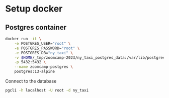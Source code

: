 
# Setup docker

## Postgres container

```sh
docker run -it \
    -e POSTGRES_USER="root" \
    -e POSTGRES_PASSWORD="root" \
    -e POSTGRES_DB="ny_taxi" \
    -v $HOME/_tmp/zoomcamp-2023/ny_taxi_postgres_data:/var/lib/postgresql/data \
    -p 5432:5432 \
    --name zoomcamp-postgres \
    postgres:13-alpine
```

Connect to the database 
```sh
pgcli -h localhost -U root -d ny_taxi 
```

